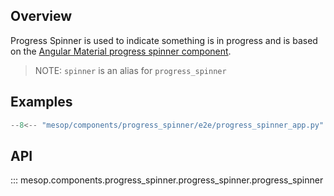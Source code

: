 ## Overview

Progress Spinner is used to indicate something is in progress and is based on the [Angular Material progress spinner component](https://material.angular.io/components/progress-spinner/overview).

> NOTE: `spinner` is an alias for `progress_spinner`

## Examples

```python
--8<-- "mesop/components/progress_spinner/e2e/progress_spinner_app.py"
```

## API

::: mesop.components.progress_spinner.progress_spinner.progress_spinner
